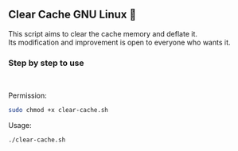 ## Clear Cache GNU Linux  🧹
This script aims to clear the cache memory and deflate it.<br> Its modification and improvement is open to everyone who wants it.
<br>
<h3>Step by step to use</h3>
<br>

Permission: 
```sh
sudo chmod +x clear-cache.sh
```
Usage: 
```sh
./clear-cache.sh
```

